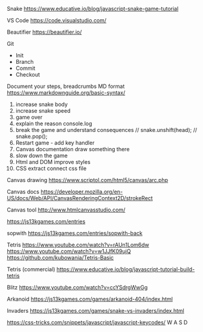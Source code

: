 Snake
https://www.educative.io/blog/javascript-snake-game-tutorial

VS Code https://code.visualstudio.com/

Beautifier
https://beautifier.io/


Git
- Init
- Branch
- Commit
- Checkout

Document your steps, breadcrumbs
MD format 
https://www.markdownguide.org/basic-syntax/

1. increase snake body 
1. increase snake speed 
1. game over
1. explain the reason
console.log
1. break the game and understand consequences 
 // snake.unshift(head);
 // snake.pop();
1. Restart game - add key handler
1. Canvas documentation
draw something there
1. slow down the game
1. Html and DOM
improve styles
1. CSS extract connect css file

Canvas drawing
https://www.scriptol.com/html5/canvas/arc.php

Canvas docs
https://developer.mozilla.org/en-US/docs/Web/API/CanvasRenderingContext2D/strokeRect


Canvas tool
http://www.htmlcanvasstudio.com/


https://js13kgames.com/entries

sopwith
https://js13kgames.com/entries/sopwith-back

Tetris
https://www.youtube.com/watch?v=rAUn1Lom6dw
https://www.youtube.com/watch?v=w1JJfK09ujQ
https://github.com/kubowania/Tetris-Basic


Tetris (commercial)
https://www.educative.io/blog/javascript-tutorial-build-tetris

Blitz 
https://www.youtube.com/watch?v=ccYSdrgWwGg

Arkanoid
https://js13kgames.com/games/arkanoid-404/index.html


Invaders
https://js13kgames.com/games/snake-vs-invaders/index.html


https://css-tricks.com/snippets/javascript/javascript-keycodes/
W A S D